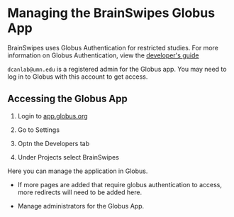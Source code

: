 # Managing the BrainSwipes Globus App

BrainSwipes uses Globus Authentication for restricted studies.
For more information on Globus Authentication, view the [developer's guide](https://docs.globus.org/api/auth/)

`dcanlab@umn.edu` is a registered admin for the Globus app. You may need to log in to Globus with this account to get access.

## Accessing the Globus App

1. Login to [app.globus.org](https://app.globus.org)

1. Go to Settings

1. Optn the Developers tab

1. Under Projects select BrainSwipes

Here you can manage the application in Globus.

- If more pages are added that require globus authentication to access, more redirects will need to be added here.

- Manage administrators for the Globus App.

